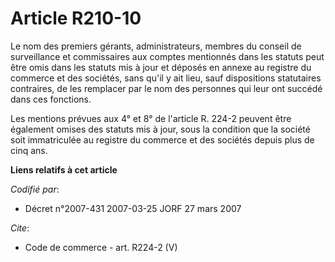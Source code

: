 # Article R210-10

Le nom des premiers gérants, administrateurs, membres du conseil de surveillance et commissaires aux comptes mentionnés dans
les statuts peut être omis dans les statuts mis à jour et déposés en annexe au registre du commerce et des sociétés, sans
qu'il y ait lieu, sauf dispositions statutaires contraires, de les remplacer par le nom des personnes qui leur ont succédé
dans ces fonctions. 

Les mentions prévues aux 4° et 8° de l'article R. 224-2 peuvent être également omises des statuts mis à jour, sous la
condition que la société soit immatriculée au registre du commerce et des sociétés depuis plus de cinq ans.

**Liens relatifs à cet article**

_Codifié par_:

  - Décret n°2007-431 2007-03-25 JORF 27 mars 2007

_Cite_:

  - Code de commerce - art. R224-2 (V)
